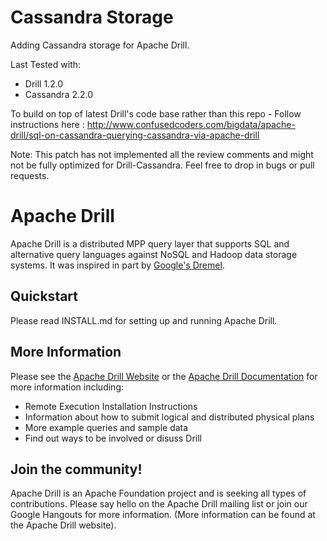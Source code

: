 # Cassandra Storage

Adding Cassandra storage for Apache Drill.

Last Tested with:
- Drill 1.2.0
- Cassandra 2.2.0

To build on top of latest Drill's code base rather than this repo - Follow instructions here :
http://www.confusedcoders.com/bigdata/apache-drill/sql-on-cassandra-querying-cassandra-via-apache-drill

Note: This patch has not implemented all the review comments and might not be fully optimized for Drill-Cassandra. Feel free to drop in bugs or pull requests.


# Apache Drill

Apache Drill is a distributed MPP query layer that supports SQL and alternative query languages against NoSQL and Hadoop data storage systems.  It was inspired in part by [Google's Dremel](http://research.google.com/pubs/pub36632.html).  

## Quickstart

Please read INSTALL.md for setting up and running Apache Drill.

## More Information
Please see the [Apache Drill Website](http://drill.apache.org/) or the [Apache Drill Documentation](http://drill.apache.org/docs/) for more information including:

 * Remote Execution Installation Instructions
 * Information about how to submit logical and distributed physical plans
 * More example queries and sample data
 * Find out ways to be involved or disuss Drill


## Join the community!
Apache Drill is an Apache Foundation project and is seeking all types of contributions.  Please say hello on the Apache Drill mailing list or join our Google Hangouts for more information.  (More information can be found at the Apache Drill website).
